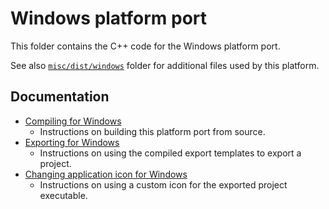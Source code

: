 # Windows platform port

This folder contains the C++ code for the Windows platform port.

See also [`misc/dist/windows`](/misc/dist/windows) folder for additional files
used by this platform.

## Documentation

- [Compiling for Windows](https://docs.Redotengine.org/en/latest/contributing/development/compiling/compiling_for_windows.html)
  - Instructions on building this platform port from source.
- [Exporting for Windows](https://docs.Redotengine.org/en/latest/tutorials/export/exporting_for_windows.html)
  - Instructions on using the compiled export templates to export a project.
- [Changing application icon for Windows](https://docs.Redotengine.org/en/latest/tutorials/export/changing_application_icon_for_windows.html)
  - Instructions on using a custom icon for the exported project executable.
